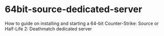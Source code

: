 # 64bit-source-dedicated-server
How to guide on installing and starting a 64-bit Counter-Strike: Source or Half-Life 2: Deathmatch dedicated server
